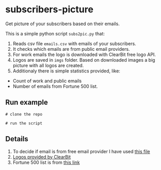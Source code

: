 # subscribers-picture

Get picture of your subscribers based on their emails.

This is a simple python script `subs2pic.py` that:
1. Reads csv file `emails.csv` with emails of your subscribers.
2. It checks which emails are from public email providers.
3. For work emails the logo is downloaded with ClearBit free logo API. 
4. Logos are saved in `imgs` folder. Based on downloaded images a big picture with all logos are created.
5. Additionaly there is simple statistics provided, like:
 - Count of work and public emails
 - Number of emails from Fortune 500 list.
 
 ## Run example
 
 ```
 # clone the repo
 
 # run the script
 
 ```
 
 ## Details
 
 1. To decide if email is from free email provider I have used [this file](http://svn.apache.org/repos/asf/spamassassin/trunk/rules/20_freemail_domains.cf)
 2. [Logos provided by ClearBit](https://cleaarbit.com)
 3. Fortune 500 list is from [this link](https://docs.google.com/spreadsheets/d/12G3rR5WsOJFQzkb9UHVt_U7rpFqnT3C7thKPJxn17xo/edit#gid=1837751140)
 
